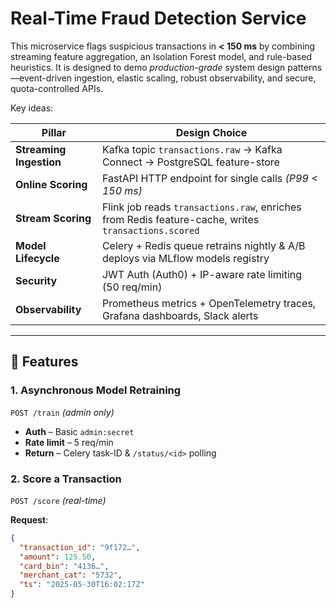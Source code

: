 # Real-Time Fraud Detection Service

This microservice flags suspicious transactions in **< 150 ms** by combining streaming feature aggregation, an Isolation Forest model, and rule-based heuristics. It is designed to demo *production-grade* system design patterns—event-driven ingestion, elastic scaling, robust observability, and secure, quota-controlled APIs.

Key ideas:

| Pillar                   | Design Choice                                                               |
|--------------------------|------------------------------------------------------------------------------|
| **Streaming Ingestion**  | Kafka topic `transactions.raw` → Kafka Connect → PostgreSQL feature-store    |
| **Online Scoring**       | FastAPI HTTP endpoint for single calls *(P99 < 150 ms)*                      |
| **Stream Scoring**       | Flink job reads `transactions.raw`, enriches from Redis feature-cache, writes `transactions.scored` |
| **Model Lifecycle**      | Celery + Redis queue retrains nightly & A/B deploys via MLflow models registry |
| **Security**             | JWT Auth (Auth0) + IP-aware rate limiting (50 req/min)                       |
| **Observability**        | Prometheus metrics + OpenTelemetry traces, Grafana dashboards, Slack alerts  |

---

## 🚀 Features

### 1. Asynchronous Model Retraining  
`POST /train` *(admin only)*  
* **Auth** – Basic `admin:secret`  
* **Rate limit** – 5 req/min  
* **Return** – Celery task-ID & `/status/<id>` polling

### 2. Score a Transaction  
`POST /score` *(real-time)*

**Request**:
```json
{
  "transaction_id": "9f172…",
  "amount": 125.50,
  "card_bin": "4136…",
  "merchant_cat": "5732",
  "ts": "2025-05-30T16:02:17Z"
}
